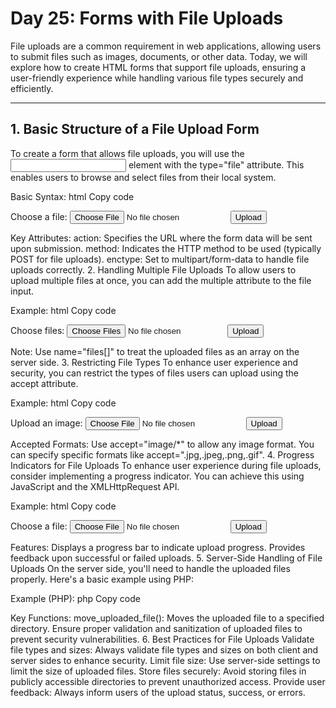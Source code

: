 # Day 25: Forms with File Uploads
File uploads are a common requirement in web applications, allowing users to submit files such as images, documents, or other data. Today, we will explore how to create HTML forms that support file uploads, ensuring a user-friendly experience while handling various file types securely and efficiently.

---

## 1. Basic Structure of a File Upload Form
To create a form that allows file uploads, you will use the <input> element with the type="file" attribute. This enables users to browse and select files from their local system.

Basic Syntax:
html
Copy code
<form action="upload.php" method="POST" enctype="multipart/form-data">
  <label for="fileUpload">Choose a file:</label>
  <input type="file" id="fileUpload" name="fileUpload" required>
  <button type="submit">Upload</button>
</form>
Key Attributes:
action: Specifies the URL where the form data will be sent upon submission.
method: Indicates the HTTP method to be used (typically POST for file uploads).
enctype: Set to multipart/form-data to handle file uploads correctly.
2. Handling Multiple File Uploads
To allow users to upload multiple files at once, you can add the multiple attribute to the file input.

Example:
html
Copy code
<form action="upload.php" method="POST" enctype="multipart/form-data">
  <label for="fileUpload">Choose files:</label>
  <input type="file" id="fileUpload" name="files[]" multiple required>
  <button type="submit">Upload</button>
</form>
Note:
Use name="files[]" to treat the uploaded files as an array on the server side.
3. Restricting File Types
To enhance user experience and security, you can restrict the types of files users can upload using the accept attribute.

Example:
html
Copy code
<form action="upload.php" method="POST" enctype="multipart/form-data">
  <label for="imageUpload">Upload an image:</label>
  <input type="file" id="imageUpload" name="imageUpload" accept="image/*" required>
  <button type="submit">Upload</button>
</form>
Accepted Formats:
Use accept="image/*" to allow any image format.
You can specify specific formats like accept=".jpg,.jpeg,.png,.gif".
4. Progress Indicators for File Uploads
To enhance user experience during file uploads, consider implementing a progress indicator. You can achieve this using JavaScript and the XMLHttpRequest API.

Example:
html
Copy code
<form id="uploadForm" action="upload.php" method="POST" enctype="multipart/form-data">
  <label for="fileUpload">Choose a file:</label>
  <input type="file" id="fileUpload" name="fileUpload" required>
  <button type="submit">Upload</button>
</form>
<progress id="uploadProgress" value="0" max="100" style="display:none;"></progress>
<div id="status"></div>

<script>
document.getElementById('uploadForm').addEventListener('submit', function(event) {
  event.preventDefault();
  const fileInput = document.getElementById('fileUpload');
  const progress = document.getElementById('uploadProgress');
  const status = document.getElementById('status');
  
  const formData = new FormData();
  formData.append('fileUpload', fileInput.files[0]);
  
  const xhr = new XMLHttpRequest();
  xhr.open('POST', this.action, true);

  xhr.upload.onprogress = function(event) {
    if (event.lengthComputable) {
      const percentComplete = (event.loaded / event.total) * 100;
      progress.value = percentComplete;
      progress.style.display = 'block';
    }
  };

  xhr.onload = function() {
    if (xhr.status === 200) {
      status.textContent = 'File uploaded successfully!';
    } else {
      status.textContent = 'File upload failed. Please try again.';
    }
  };

  xhr.send(formData);
});
</script>
Features:
Displays a progress bar to indicate upload progress.
Provides feedback upon successful or failed uploads.
5. Server-Side Handling of File Uploads
On the server side, you'll need to handle the uploaded files properly. Here's a basic example using PHP:

Example (PHP):
php
Copy code
<?php
if ($_SERVER['REQUEST_METHOD'] == 'POST') {
    $targetDir = "uploads/";
    $targetFile = $targetDir . basename($_FILES['fileUpload']['name']);
    
    // Check if file is a valid upload
    if (move_uploaded_file($_FILES['fileUpload']['tmp_name'], $targetFile)) {
        echo "The file " . htmlspecialchars(basename($_FILES['fileUpload']['name'])) . " has been uploaded.";
    } else {
        echo "Sorry, there was an error uploading your file.";
    }
}
?>
Key Functions:
move_uploaded_file(): Moves the uploaded file to a specified directory.
Ensure proper validation and sanitization of uploaded files to prevent security vulnerabilities.
6. Best Practices for File Uploads
Validate file types and sizes: Always validate file types and sizes on both client and server sides to enhance security.
Limit file size: Use server-side settings to limit the size of uploaded files.
Store files securely: Avoid storing files in publicly accessible directories to prevent unauthorized access.
Provide user feedback: Always inform users of the upload status, success, or errors.
